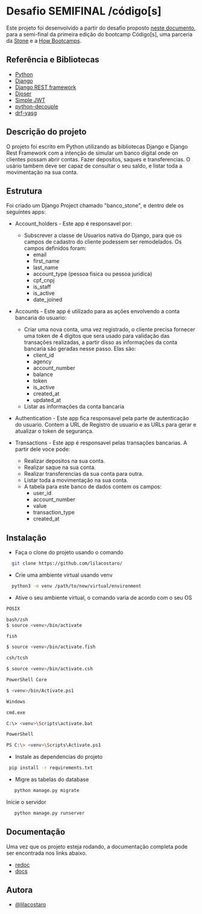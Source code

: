 
# Desafio SEMIFINAL /código[s] 

Este projeto foi desenvolvido a partir do desafio proposto [neste documento](), 
para a semi-final da primeira edição do bootcamp Código[s], uma parceria da [Stone]()
e a [How Bootcamps](). 



## Referência e Bibliotecas

 - [Python](https://www.python.org/)
 - [Django](https://www.djangoproject.com/)
 - [Django REST framework](https://www.django-rest-framework.org/)
 - [Djoser](https://djoser.readthedocs.io/en/latest/getting_started.html)
 - [Simple JWT](https://django-rest-framework-simplejwt.readthedocs.io/en/latest/index.html)
 - [python-decouple](https://github.com/henriquebastos/python-decouple/)
 - [drf-yasg](https://drf-yasg.readthedocs.io/en/stable/index.html)
## Descrição do projeto

O projeto foi escrito em Python utilizando as bibliotecas Django e Django Rest Framework
com a intenção de simular um banco digital onde on clientes possam abrir contas.
Fazer depositos, saques e transferencias. O usário tambem deve ser capaz de consultar o seu saldo, 
e listar toda a movimentação na sua conta.

## Estrutura

Foi criado um Django Project chamado "banco_stone", e dentro dele os seguintes apps:

- Account_holders - Este app é responsavel por:
    - Subscrever a classe de Usuarios nativa do Django, para que os campos de cadastro do cliente podessem ser remodelados. Os campos definidos foram:
        - email
        - first_name
        - last_name
        - account_type (pessoa fisica ou pessoa juridica)
        - cpf_cnpj
        - is_staff
        - is_active
        - date_joined

- Accounts - Este app é utilizado para as ações envolvendo a conta bancaria do usuario:
    - Criar uma nova conta, uma vez registrado, o cliente precisa fornecer uma token de 4 digitos que sera usado para validação das transações realizadas, a partir disso as informações da conta bancaria são geradas nesse passo. Elas são:
        - client_id 
        - agency 
        - account_number 
        - balance 
        - token 
        - is_active 
        - created_at 
        - updated_at
    - Listar as informações da conta bancaria
    
- Authentication - Este app fica responsavel pela parte de autenticação do usuario. Contem a URL de Registro de usuario e as URLs para gerar e atualizar o token de segurança.
- Transactions - Este app é responsavel pelas transações bancarias. A partir dele voce pode:
    - Realizar depositos na sua conta.
    - Realizar saque na sua conta.
    - Realizar transferencias da sua conta para outra.
    - Listar toda a movimentação na sua conta.
    - A tabela para este banco de dados contem os campos:
        - user_id
        - account_number 
        - value 
        - transaction_type 
        - created_at 


## Instalação

- Faça o clone do projeto usando o comando

```bash
  git clone https://github.com/lilacostaro/
```
- Crie uma ambiente virtual usando venv
```bash
  python3 -m venv /path/to/new/virtual/environment

```
- Ative o seu ambiente virtual, o comando varia de acordo com o seu OS

```bash
POSIX

bash/zsh
$ source <venv>/bin/activate

fish

$ source <venv>/bin/activate.fish

csh/tcsh

$ source <venv>/bin/activate.csh

PowerShell Core

$ <venv>/bin/Activate.ps1

Windows

cmd.exe

C:\> <venv>\Scripts\activate.bat

PowerShell

PS C:\> <venv>\Scripts\Activate.ps1
```
- Instale as dependencias do projeto
```bash
 pip install -r requirements.txt
```
- Migre as tabelas do database
```bash
   python manage.py migrate
```
Inicie o servidor
```bash
   python manage.py runserver
```

## Documentação

Uma vez que os projeto esteja rodando, a documentação completa pode ser encontrada nos links abaixo.
- [redoc](http://127.0.0.1:8000/redoc/)
- [docs](http://127.0.0.1:8000/docs/)


## Autora

- [@lilacostaro](https://www.github.com/lilacostaro)

